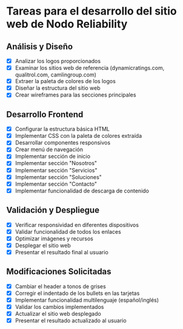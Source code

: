 # Tareas para el desarrollo del sitio web de Nodo Reliability

## Análisis y Diseño
- [x] Analizar los logos proporcionados
- [x] Examinar los sitios web de referencia (dynamicratings.com, qualitrol.com, camlingroup.com)
- [x] Extraer la paleta de colores de los logos
- [x] Diseñar la estructura del sitio web
- [x] Crear wireframes para las secciones principales

## Desarrollo Frontend
- [x] Configurar la estructura básica HTML
- [x] Implementar CSS con la paleta de colores extraída
- [x] Desarrollar componentes responsivos
- [x] Crear menú de navegación
- [x] Implementar sección de inicio
- [x] Implementar sección "Nosotros"
- [x] Implementar sección "Servicios"
- [x] Implementar sección "Soluciones"
- [x] Implementar sección "Contacto"
- [x] Implementar funcionalidad de descarga de contenido

## Validación y Despliegue
- [x] Verificar responsividad en diferentes dispositivos
- [x] Validar funcionalidad de todos los enlaces
- [x] Optimizar imágenes y recursos
- [x] Desplegar el sitio web
- [x] Presentar el resultado final al usuario

## Modificaciones Solicitadas
- [x] Cambiar el header a tonos de grises
- [x] Corregir el indentado de los bullets en las tarjetas
- [x] Implementar funcionalidad multilenguaje (español/inglés)
- [x] Validar los cambios implementados
- [x] Actualizar el sitio web desplegado
- [x] Presentar el resultado actualizado al usuario
